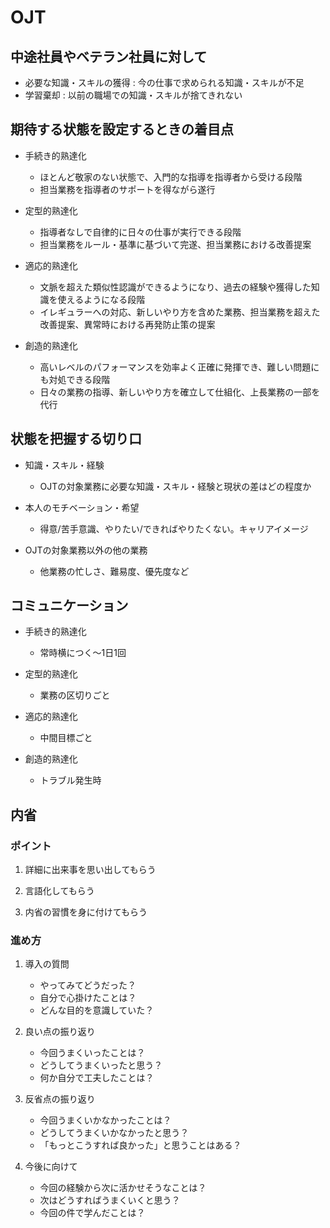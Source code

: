 # OJT

## 中途社員やベテラン社員に対して

- 必要な知識・スキルの獲得 : 今の仕事で求められる知識・スキルが不足
- 学習棄却 : 以前の職場での知識・スキルが捨てきれない
  
## 期待する状態を設定するときの着目点

- 手続き的熟達化
  - ほとんど敬家のない状態で、入門的な指導を指導者から受ける段階
  - 担当業務を指導者のサポートを得ながら遂行

- 定型的熟達化
  - 指導者なしで自律的に日々の仕事が実行できる段階
  - 担当業務をルール・基準に基づいて完遂、担当業務における改善提案

- 適応的熟達化
  - 文脈を超えた類似性認識ができるようになり、過去の経験や獲得した知識を使えるようになる段階
  - イレギュラーへの対応、新しいやり方を含めた業務、担当業務を超えた改善提案、異常時における再発防止策の提案

- 創造的熟達化
  - 高いレベルのパフォーマンスを効率よく正確に発揮でき、難しい問題にも対処できる段階
  - 日々の業務の指導、新しいやり方を確立して仕組化、上長業務の一部を代行

## 状態を把握する切り口

- 知識・スキル・経験
  - OJTの対象業務に必要な知識・スキル・経験と現状の差はどの程度か

- 本人のモチベーション・希望
  - 得意/苦手意識、やりたい/できればやりたくない。キャリアイメージ

- OJTの対象業務以外の他の業務
  - 他業務の忙しさ、難易度、優先度など
  
## コミュニケーション

- 手続き的熟達化
  - 常時横につく～1日1回

- 定型的熟達化
  - 業務の区切りごと

- 適応的熟達化
  - 中間目標ごと

- 創造的熟達化
  - トラブル発生時

## 内省

### ポイント

1. 詳細に出来事を思い出してもらう

2. 言語化してもらう

3. 内省の習慣を身に付けてもらう

### 進め方

1. 導入の質問

   - やってみてどうだった？
   - 自分で心掛けたことは？
   - どんな目的を意識していた？
  
2. 良い点の振り返り

   - 今回うまくいったことは？
   - どうしてうまくいったと思う？
   - 何か自分で工夫したことは？

3. 反省点の振り返り

   - 今回うまくいかなかったことは？
   - どうしてうまくいかなかったと思う？
   - 「もっとこうすれば良かった」と思うことはある？

4. 今後に向けて

   - 今回の経験から次に活かせそうなことは？
   - 次はどうすればうまくいくと思う？
   - 今回の件で学んだことは？

